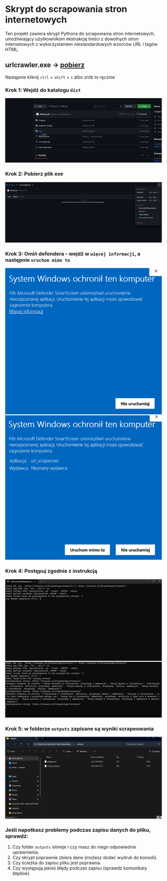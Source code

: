 # Skrypt do scrapowania stron internetowych

Ten projekt zawiera skrypt Pythona do scrapowania stron internetowych, umożliwiający użytkownikom ekstrakcję treści z dowolnych stron internetowych z wykorzystaniem niestandardowych wzorców URL i tagów HTML.

## urlcrawler.exe -> [pobierz](https://github.com/JRadomyski/URL-Scraper/blob/main/dist/url_scraper.exe)
Następnie kliknij `ctrl` + `shift` + `s` albo zrób to ręcznie

### Krok 1: Wejdź do katalogu `dist`
![dist](readme_assets/dist.png)
### Krok 2: Pobierz plik exe
![dist](readme_assets/exe.png)
### Krok 3: Omiń defendera - wejdź w `więcej informacji`, a następnie `uruchom mimo to`
![dist](readme_assets/defender.png)
![dist](readme_assets/defender2.png)
### Krok 4: Postępuj zgodnie z instrukcją
![dist](readme_assets/exe2.png)
![dist](readme_assets/exe3.png)
### Krok 5: w folderze `outputs` zapisane są wyniki scrapeowania
![dist](readme_assets/output.png)
### Jeśli napotkasz problemy podczas zapisu danych do pliku, sprawdź:

1. Czy folder `outputs` istnieje i czy masz do niego odpowiednie uprawnienia.
2. Czy skrypt poprawnie zbiera dane (możesz dodać wydruk do konsoli).
3. Czy ścieżka do zapisu pliku jest poprawna.
4. Czy występują jakieś błędy podczas zapisu (sprawdź komunikaty błędów).

